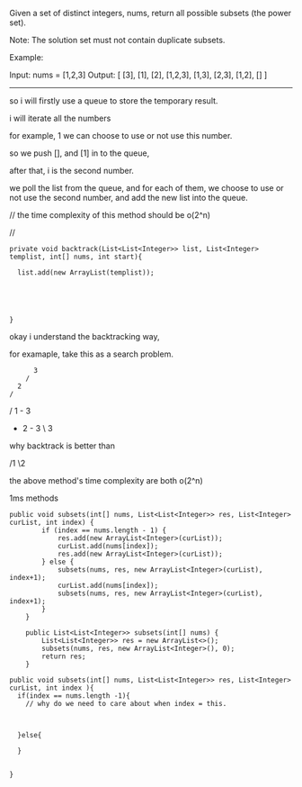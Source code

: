 Given a set of distinct integers, nums, return all possible subsets (the power set).

Note: The solution set must not contain duplicate subsets.

Example:

Input: nums = [1,2,3]
Output:
[
  [3],
  [1],
  [2],
  [1,2,3],
  [1,3],
  [2,3],
  [1,2],
  []
]

---

so i will firstly use a queue to store the temporary result.

i will iterate all the numbers

for example, 1
we can choose to use or not use this number.

so we push [], and [1] in to the queue,

after that, i is the second number.

we poll the list from the queue, and
for each of them, we choose to use or not use the second number, and add the new list into the queue.

// the time complexity of this method should be o(2^n)

//
```
private void backtrack(List<List<Integer>> list, List<Integer> templist, int[] nums, int start){

  list.add(new ArrayList(templist));





}
```
okay
i understand the backtracking way,

for examaple,
take this as a search problem.


          3
        /
      2
    /
/ 1 - 3
- 2 - 3
\ 3

why backtrack is better than


/1
\2

the above method's time complexity are both o(2^n)

1ms methods

```
public void subsets(int[] nums, List<List<Integer>> res, List<Integer> curList, int index) {
        if (index == nums.length - 1) {
            res.add(new ArrayList<Integer>(curList));
            curList.add(nums[index]);
            res.add(new ArrayList<Integer>(curList));
        } else {
            subsets(nums, res, new ArrayList<Integer>(curList), index+1);
            curList.add(nums[index]);
            subsets(nums, res, new ArrayList<Integer>(curList), index+1);
        }
    }

    public List<List<Integer>> subsets(int[] nums) {
        List<List<Integer>> res = new ArrayList<>();
        subsets(nums, res, new ArrayList<Integer>(), 0);
        return res;
    }
```


```
public void subsets(int[] nums, List<List<Integer>> res, List<Integer> curList, int index ){
  if(index == nums.length -1){
    // why do we need to care about when index = this.



  }else{

  }


}

```
